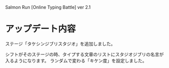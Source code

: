 Salmon Run [Online Typing Battle] ver 2.1

# アップデート内容
⁠ステージ「タケシンジブリスタジオ」を追加しました。

シフトがそのステージの時、タイプする文章のリストにスタジオジブリの名言が入るようになります。
ランダムで変わる「キケン度」を設定しました。
